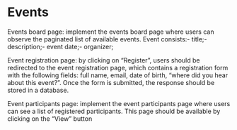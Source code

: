 # Events

Events board page: implement the events board page where users can observe the
 paginated list of available events.  Event  consists:- title;- description;- event date;- organizer;

Event registration page: by clicking on “Register”, users should be redirected to the
 event registration page, which contains a registration form with the following fields: full
 name, email, date of birth, “where did you hear about this event?”.
 Once the form is submitted, the response should be stored in a database.

Event participants page: implement the event participants page where users can see
 a list of registered participants. This page should be available by clicking on the “View”
 button
